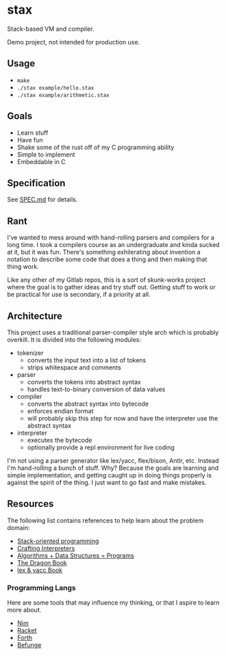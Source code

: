 # stax

Stack-based VM and compiler.

Demo project, not intended for production use.

## Usage

* `make`
* `./stax example/hello.stax`
* `./stax example/arithmetic.stax`

## Goals

* Learn stuff
* Have fun
* Shake some of the rust off of my C programming ability
* Simple to implement
* Embeddable in C

## Specification

See [SPEC.md](./SPEC.md) for details.

## Rant

I've wanted to mess around with hand-rolling parsers and compilers for a long time. I took a compilers course as an undergraduate and kinda sucked at it, but it was fun. There's something exhilerating about invention a notation to describe some code that does a thing and then making that thing work.

Like any other of my Gitlab repos, this is a sort of skunk-works project where the goal is to gather ideas and try stuff out. Getting stuff to work or be practical for use is secondary, if a priority at all.

## Architecture

This project uses a traditional parser-compiler style arch which is probably overkill. It is divided into the following modules:

* tokenizer
  * converts the input text into a list of tokens
  * strips whitespace and comments
* parser
  * converts the tokens into abstract syntax
  * handles text-to-binary conversion of data values
* compiler
  * converts the abstract syntax into bytecode
  * enforces endian format
  * will probably skip this step for now and have the interpreter use the abstract syntax
* interpreter
  * executes the bytecode
  * optionally provide a repl environment for live coding

I'm not using a parser generator like lex/yacc, flex/bison, Antlr, etc. Instead I'm hand-rolling a bunch of stuff. Why? Because the goals are learning and simple implementation, and getting caught up in doing things properly is against the spirit of the thing. I just want to go fast and make mistakes.

## Resources

The following list contains references to help learn about the problem domain:

* [Stack-oriented programming](https://en.wikipedia.org/wiki/Stack-oriented_programming)
* [Crafting Interpreters](https://craftinginterpreters.com/)
* [Algorithms + Data Structures = Programs](https://en.wikipedia.org/wiki/Algorithms_%2B_Data_Structures_%3D_Programs)
* [The Dragon Book](https://en.wikipedia.org/wiki/Compilers:_Principles,_Techniques,_and_Tools)
* [lex & yacc Book](https://www.oreilly.com/library/view/lex-yacc/9781565920002/)

### Programming Langs

Here are some tools that may influence my thinking, or that I aspire to learn more about.

* [Nim](https://nim-lang.org/)
* [Racket](https://racket-lang.org/)
* [Forth](https://en.wikipedia.org/wiki/Forth_(programming_language))
* [Befunge](https://en.wikipedia.org/wiki/Befunge)
